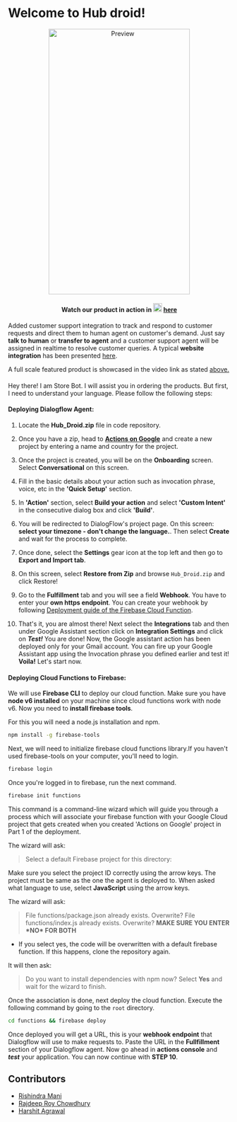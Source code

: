 # Welcome to Hub droid!

<p align=center><img src="https://github.com/Team-Code-Paradox/StockHub/blob/master/Assets/preview.gif" alt="Preview" height="600" width="320"/></p>

#### <p align=center><b>Watch our product in action in </b><img src="http://icons.iconarchive.com/icons/papirus-team/papirus-apps/256/youtube-icon.png" height="20" width="20" alt="Youtube" /> <a href="https://youtu.be/6TZG1LsH-EA">here</a> </p>
####
Added customer support integration to track and respond to customer requests and direct them to human agent on customer's demand. Just say **talk to human** or **transfer to agent** and a customer support agent will be assigned in realtime to resolve customer queries.
A typical **website integration** has been presented [here](https://rishindramani.github.io/hubdroid).
  
A full scale featured product is showcased in the video link as stated [above.](https://youtu.be/6TZG1LsH-EA)
####
Hey there! I am Store Bot. I will assist you in ordering the products.
But first, I need to understand your language. Please follow the following steps:

#### Deploying Dialogflow Agent:

1. Locate the **Hub_Droid.zip** file in code repository.
2. Once you have a zip, head to **[Actions on Google](https://console.actions.google.com/)** and create a new project by entering a name and country for the project.
3. Once the project is created, you will be on the **Onboarding** screen. Select **Conversational** on this screen.
4. Fill in the basic details about your action such as invocation phrase, voice, etc in the **'Quick Setup'** section.
5. In **'Action'** section, select **Build your action** and select **'Custom Intent'** in the consecutive dialog box and click **'Build'**.
6. You will be redirected to DialogFlow's project page. On this screen: **select your timezone - don't change the language.**. Then select **Create** and wait for the process to complete.
7. Once done, select the **Settings** gear icon at the top left and then go to **Export and Import tab**.
8. On this screen, select **Restore from Zip** and browse `Hub_Droid.zip` and click Restore!
9. Go to the **Fulfillment** tab and you will see a field **Webhook**. You have to enter your **own https endpoint**. You can create your webhook by following [Deployment guide of the Firebase Cloud Function](#Deploying-Cloud-Functions-to-Firebase).

10. That's it, you are almost there! Next select the **Integrations** tab and then under Google Assistant section click on **Integration Settings** and click on **_Test!_** You are done! Now, the Google assistant action has been deployed only for your Gmail account. You can fire up your Google Assistant app using the Invocation phrase you defined earlier and test it! **Voila!** Let's start now.

#### Deploying Cloud Functions to Firebase:

We will use **Firebase CLI** to deploy our cloud function. Make sure you have **node v6 installed** on your machine since cloud functions work with node v6. Now you need to **install firebase tools**.

For this you will need a node.js installation and npm.

```sh
npm install -g firebase-tools
```

Next, we will need to initialize firebase cloud functions library.If you haven't used firebase-tools on your computer, you'll need to login.

```sh
firebase login
```

Once you're logged in to firebase, run the next command.

```sh
firebase init functions
```

This command is a command-line wizard which will guide you through a process which will associate your firebase function with your Google Cloud project that gets created when you created 'Actions on Google' project in Part 1 of the deployment.

The wizard will ask:

> Select a default Firebase project for this directory: <your directory>

Make sure you select the project ID correctly using the arrow keys. The project must be same as the one the agent is deployed to. When asked what language to use, select **JavaScript** using the arrow keys.

The wizard will ask:

> File functions/package.json already exists. Overwrite?
> File functions/index.js already exists. Overwrite?
> **MAKE SURE YOU ENTER \***NO**\* FOR BOTH**

- If you select yes, the code will be overwritten with a default firebase function. If this happens, clone the repository again.

It will then ask:

> Do you want to install dependencies with npm now?
> Select **Yes** and wait for the wizard to finish.

Once the association is done, next deploy the cloud function. Execute the following command by going to the `root` directory.

```sh
cd functions && firebase deploy
```

Once deployed you will get a URL, this is your **webhook endpoint** that Dialogflow will use to make requests to. Paste the URL in the **Fullfillment** section of your Dialogflow agent. Now go ahead in **actions console** and **_test_** your application.
You can now continue with **STEP 10**.

## Contributors
 - [Rishindra Mani](https://www.linkedin.com/in/rishindramani)
 - [Rajdeep Roy Chowdhury](https://www.linkedin.com/in/razdeeproychowdhury)
 - [Harshit Agrawal](https://www.linkedin.com/in/agharshit08)
